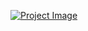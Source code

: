 [![Project Image](https://i.ibb.co/h7BDx1W/Photo-Gallery-with-Flex-Box.png)](https://codesperk.github.io/photo-gallery-FCC/)
